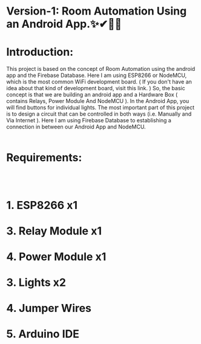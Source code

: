 # Version-1: Room Automation Using an Android App.✨✔🤳🤳


<h1>Introduction:</h1>
This project is based on the concept of Room Automation using the android app and the Firebase Database. Here I am using ESP8266 or NodeMCU, which is the most common WiFi development board. ( If you don't have an idea about that kind of development board, visit this link. ) So, the basic concept is that we are building an android app and a Hardware Box ( contains Relays, Power Module And NodeMCU ). In the Android App, you will find buttons for individual lights. The most important part of this project is to design a circuit that can be controlled in both ways (i.e. Manually and Via Internet ). Here I am using Firebase Database to establishing a connection in between our Android App and NodeMCU.
<br></br>
<h1>Requirements:</h2><br></br>
<h1>1. ESP8266 x1<br></br>3. Relay Module x1<br></br>4. Power Module x1<br></br>3. Lights x2<br></br>4. Jumper Wires<br></br>5. Arduino IDE
<br></br></h1>
